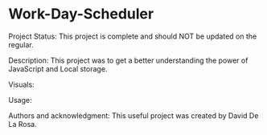 # Work-Day-Scheduler
Project Status: This project is complete and should NOT be updated on the regular.

Description: This project was to get a better understanding the power of JavaScript and Local storage.

Visuals:

Usage: 

Authors and acknowledgment: This useful project was created by David De La Rosa.